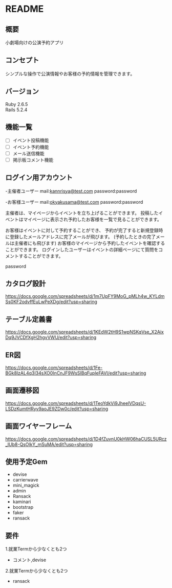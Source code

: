 # README

## 概要
小劇場向けの公演予約アプリ

## コンセプト
シンプルな操作で公演情報やお客様の予約情報を管理できます。

## バージョン
Ruby 2.6.5  
Rails 5.2.4

## 機能一覧
- [ ] イベント投稿機能
- [ ] イベント予約機能
- [ ] メール送信機能
- [ ] 掲示板コメント機能

## ログイン用アカウント
-主催者ユーザー
mail:kannrisya@test.com
password:password

-お客様ユーザー
mail:okyakusama@test.com
password:password

主催者は、マイページからイベントを立ち上げることができます。
投稿したイベントはマイページに表示され予約したお客様を一覧で見ることができます。


お客様はイベントに対して予約することができ、
予約が完了すると新規登録時に登録したメールアドレスに完了メールが飛びます。
(予約したときの完了メールは主催者にも飛びます)
お客様のマイページから予約したイベントを確認することができます。
ログインしたユーザーはイベントの詳細ページにて質問をコメントすることができます。





password
## カタログ設計
https://docs.google.com/spreadsheets/d/1m7UpFY9MoG_pMLh4w_KYLdmSs0KF2odvffEuLwPeXDg/edit?usp=sharing
## テーブル定義書
https://docs.google.com/spreadsheets/d/1KEdW2tH9S1wpNSKqVse_X2AixDq9JVCDfXgH2hgvVWU/edit?usp=sharing
## ER図
https://docs.google.com/spreadsheets/d/1Fe-BGk8lzAL4q3I34sXO0InCnJF9WsSIBqFupleFAVI/edit?usp=sharing
## 画面遷移図
https://docs.google.com/spreadsheets/d/1TeoYdkVi9JheelVDqsU-LSDzKumtHRyv9aoJE9ZDw0c/edit?usp=sharing
## 画面ワイヤーフレーム
https://docs.google.com/spreadsheets/d/1D4fZuvnU0kHW06haCUSL5URcz_IUb8-QsOlkY_mSuMA/edit?usp=sharing

## 使用予定Gem
* devise
* carrierwave
* mini_magick
* admin
* Ransack
* kaminari
* bootstrap
* faker
* ransack

## 要件
1.就業Termから少なくとも2つ
* コメント,devise

2.就業Termから少なくとも2つ
* ransack
